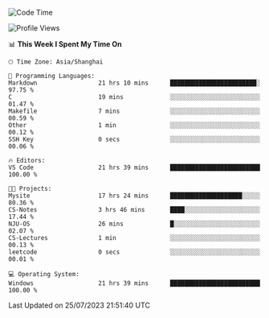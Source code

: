 <!--START_SECTION:waka-->
![Code Time](http://img.shields.io/badge/Code%20Time-1%2C071%20hrs%2052%20mins-blue)

![Profile Views](http://img.shields.io/badge/Profile%20Views-3-blue)

📊 **This Week I Spent My Time On** 

```text
🕑︎ Time Zone: Asia/Shanghai

💬 Programming Languages: 
Markdown                 21 hrs 10 mins      ████████████████████████░   97.75 % 
C                        19 mins             ░░░░░░░░░░░░░░░░░░░░░░░░░   01.47 % 
Makefile                 7 mins              ░░░░░░░░░░░░░░░░░░░░░░░░░   00.59 % 
Other                    1 min               ░░░░░░░░░░░░░░░░░░░░░░░░░   00.12 % 
SSH Key                  0 secs              ░░░░░░░░░░░░░░░░░░░░░░░░░   00.06 % 

🔥 Editors: 
VS Code                  21 hrs 39 mins      █████████████████████████   100.00 % 

🐱‍💻 Projects: 
Mysite                   17 hrs 24 mins      ████████████████████░░░░░   80.36 % 
CS-Notes                 3 hrs 46 mins       ████░░░░░░░░░░░░░░░░░░░░░   17.44 % 
NJU-OS                   26 mins             █░░░░░░░░░░░░░░░░░░░░░░░░   02.07 % 
CS-Lectures              1 min               ░░░░░░░░░░░░░░░░░░░░░░░░░   00.13 % 
leetcode                 0 secs              ░░░░░░░░░░░░░░░░░░░░░░░░░   00.01 % 

💻 Operating System: 
Windows                  21 hrs 39 mins      █████████████████████████   100.00 % 
```


 Last Updated on 25/07/2023 21:51:40 UTC
<!--END_SECTION:waka-->